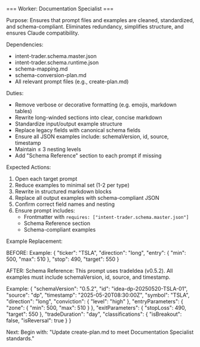 === Worker: Documentation Specialist ===

Purpose:
Ensures that prompt files and examples are cleaned, standardized, and schema-compliant.
Eliminates redundancy, simplifies structure, and ensures Claude compatibility.

Dependencies:
- intent-trader.schema.master.json
- intent-trader.schema.runtime.json
- schema-mapping.md
- schema-conversion-plan.md
- All relevant prompt files (e.g., create-plan.md)

Duties:
- Remove verbose or decorative formatting (e.g. emojis, markdown tables)
- Rewrite long-winded sections into clear, concise markdown
- Standardize input/output example structure
- Replace legacy fields with canonical schema fields
- Ensure all JSON examples include: schemaVersion, id, source, timestamp
- Maintain ≤ 3 nesting levels
- Add "Schema Reference" section to each prompt if missing

Expected Actions:
1. Open each target prompt
2. Reduce examples to minimal set (1-2 per type)
3. Rewrite in structured markdown blocks
4. Replace all output examples with schema-compliant JSON
5. Confirm correct field names and nesting
6. Ensure prompt includes:
   - Frontmatter with `requires: ["intent-trader.schema.master.json"]`
   - Schema Reference section
   - Schema-compliant examples

Example Replacement:

BEFORE:
Example:
{
  "ticker": "TSLA",
  "direction": "long",
  "entry": { "min": 500, "max": 510 },
  "stop": 490,
  "target": 550
}

AFTER:
Schema Reference:
This prompt uses tradeIdea (v0.5.2). All examples must include schemaVersion, id, source, and timestamp.

Example:
{
  "schemaVersion": "0.5.2",
  "id": "idea-dp-20250520-TSLA-01",
  "source": "dp",
  "timestamp": "2025-05-20T08:30:00Z",
  "symbol": "TSLA",
  "direction": "long",
  "conviction": { "level": "high" },
  "entryParameters": {
    "zone": { "min": 500, "max": 510 }
  },
  "exitParameters": {
    "stopLoss": 490,
    "target": 550
  },
  "tradeDuration": "day",
  "classifications": {
    "isBreakout": false,
    "isReversal": true
  }
}

Next:
Begin with: "Update create-plan.md to meet Documentation Specialist standards."